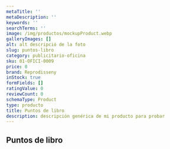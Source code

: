 ```yaml
---
metaTitle: ''
metaDescription: ''
keywords: ''
searchTerms: ''
image: /img/productos/mockupProduct.webp
galleryImages: []
alt: alt descripció de la foto
slug: puntos-libro
category: publicitario-oficina
sku: 01-OFICI-0009
price: 0
brand: Reprodisseny
inStock: true
formFields: []
ratingValue: 0
reviewCount: 0
schemaType: Product
type: producto
title: Puntos de libro
description: descripción genérica de mi producto para probar
---
```

## Puntos de libro
